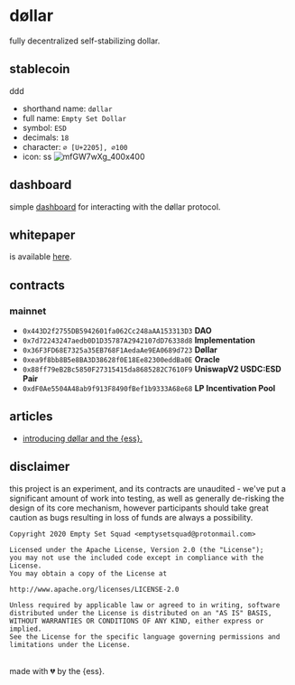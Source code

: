 # døllar
fully decentralized self-stabilizing dollar.

## stablecoin
ddd
- shorthand name: `døllar`
- full name: `Empty Set Dollar`
- symbol: `ESD`
- decimals: `18`
- character: `∅ [U+2205], ∅100`
- icon:
ss
![mfGW7wXg_400x400](https://user-images.githubusercontent.com/62496341/88450825-c183fe00-ce06-11ea-8953-a8ae68f5bed0.jpg)

## dashboard

simple [dashboard](https://github.com/emptysetsquad/dollar-dashboard) for interacting with the døllar protocol.

## whitepaper

is available [here](https://github.com/emptysetsquad/dollar/blob/master/d%C3%B8llar.pdf).

## contracts
### mainnet
- `0x443D2f2755DB5942601fa062Cc248aAA153313D3` **DAO**
- `0x7d72243247aedb0D1D35787A2942107dD76338d8` **Implementation**
- `0x36F3FD68E7325a35EB768F1AedaAe9EA0689d723` **Døllar**
- `0xea9f8bb8B5e8BA3D38628f0E18Ee82300eddBa0E` **Oracle**
- `0x88ff79eB2Bc5850F27315415da8685282C7610F9` **UniswapV2 USDC:ESD Pair**
- `0xdF0Ae5504A48ab9f913F8490fBef1b9333A68e68` **LP Incentivation Pool**

## articles
- [introducing døllar and the {ess}.](https://medium.com/@emptysetsquad/introducing-d%C3%B8llar-and-the-ess-f48222b4e138)

## disclaimer
this project is an experiment, and its contracts are unaudited - we've put a significant amount of work into testing, as well as generally de-risking the design of its core mechanism, however participants should take great caution as bugs resulting in loss of funds are always a possibility.

```
Copyright 2020 Empty Set Squad <emptysetsquad@protonmail.com>

Licensed under the Apache License, Version 2.0 (the "License");
you may not use the included code except in compliance with the License.
You may obtain a copy of the License at

http://www.apache.org/licenses/LICENSE-2.0

Unless required by applicable law or agreed to in writing, software
distributed under the License is distributed on an "AS IS" BASIS,
WITHOUT WARRANTIES OR CONDITIONS OF ANY KIND, either express or implied.
See the License for the specific language governing permissions and
limitations under the License.
```

<br>
made with 💔️ by the {ess}.
